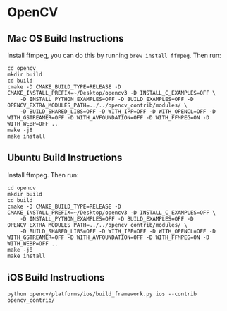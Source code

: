 # OpenCV

## Mac OS Build Instructions

Install ffmpeg, you can do this by running `brew install ffmpeg`. Then run:

```
cd opencv
mkdir build
cd build
cmake -D CMAKE_BUILD_TYPE=RELEASE -D CMAKE_INSTALL_PREFIX=~/Desktop/opencv3 -D INSTALL_C_EXAMPLES=OFF \
    -D INSTALL_PYTHON_EXAMPLES=OFF -D BUILD_EXAMPLES=OFF -D OPENCV_EXTRA_MODULES_PATH=../../opencv_contrib/modules/ \
    -D BUILD_SHARED_LIBS=OFF -D WITH_IPP=OFF -D WITH_OPENCL=OFF -D WITH_GSTREAMER=OFF -D WITH_AVFOUNDATION=OFF -D WITH_FFMPEG=ON -D WITH_WEBP=OFF ..
make -j8
make install
```

## Ubuntu Build Instructions

Install ffmpeg. Then run:

```
cd opencv
mkdir build
cd build
cmake -D CMAKE_BUILD_TYPE=RELEASE -D CMAKE_INSTALL_PREFIX=~/Desktop/opencv3 -D INSTALL_C_EXAMPLES=OFF \
    -D INSTALL_PYTHON_EXAMPLES=OFF -D BUILD_EXAMPLES=OFF -D OPENCV_EXTRA_MODULES_PATH=../../opencv_contrib/modules/ \
    -D BUILD_SHARED_LIBS=OFF -D WITH_IPP=OFF -D WITH_OPENCL=OFF -D WITH_GSTREAMER=OFF -D WITH_AVFOUNDATION=OFF -D WITH_FFMPEG=ON -D WITH_WEBP=OFF ..
make -j8
make install
```

## iOS Build Instructions

```
python opencv/platforms/ios/build_framework.py ios --contrib opencv_contrib/
```
